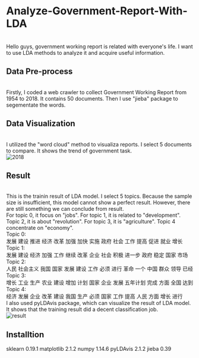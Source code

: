 # Analyze-Government-Report-With-LDA
<br>Hello guys, government working report is related with everyone's life. I want to use LDA methods to analyze it and acquire useful information.
## Data Pre-process
<br>Firstly, I coded a web crawler to collect Government Working Report from 1954 to 2018. It contains 50 documents. Then I use "jieba" package to segementate the words.
## Data Visualization
<br>I utilized the "word cloud" method to visualiza reports. I select 5 documents to compare. It shows the trend of government task.
<br>![2018](https://user-images.githubusercontent.com/36937088/50495387-a6100180-09dd-11e9-9a78-30cd884b7365.jpeg)
## Result
<br>This is the trainin result of LDA model. I select 5 topics. Because the sample size is insufficient, this model cannot show a perfect result. However, there are still something we can conclude from result. 
<br>For topic 0, it focus on "jobs". For topic 1, it is related to "development". Topic 2, it is about "revolution". For topic 3, it is "agriculture". Topic 4 concentrate on "economy".
<br>Topic 0:
<br>发展 建设 推进 经济 改革 加强 加快 实施 政府 社会 工作 提高 促进 就业 增长
<br>Topic 1:
<br>发展 建设 经济 加强 工作 继续 改革 企业 社会 积极 进一步 政府 稳定 国家 市场
<br>Topic 2:
<br>人民 社会主义 我国 国家 发展 建设 工作 必须 进行 革命 一个 中国 群众 领导 已经
<br>Topic 3:
<br>增长 工业 生产 农业 建设 增加 计划 国家 企业 发展 五年计划 完成 方面 全国 达到
<br>Topic 4:
<br>经济 发展 企业 改革 建设 我国 生产 必须 国家 工作 提高 人民 方面 增长 进行
<br>I also used pyLDAvis package, which can visualize the result of LDA model. It shows that the training result did a decent classification job.
<br>![result](https://user-images.githubusercontent.com/36937088/50495570-da37f200-09de-11e9-8270-b99e4e841a4a.png)
## Installtion
sklearn 0.19.1
matplotlib 2.1.2
numpy 1.14.6
pyLDAvis 2.1.2
jieba 0.39
